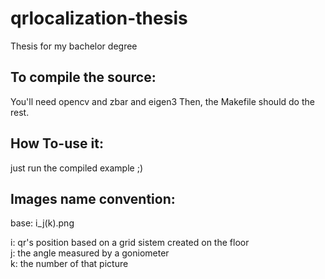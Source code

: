qrlocalization-thesis
=====================

Thesis for my bachelor degree

To compile the source:
----------------------

You'll need opencv and zbar and eigen3
Then, the Makefile should do the rest.

How To-use it:
--------------

just run the compiled example ;)

Images name convention:
-----------------------

base: i_j(k).png

i: qr's position based on a grid sistem created on the floor<br />
j: the angle measured by a goniometer<br />
k: the number of that picture<br />


